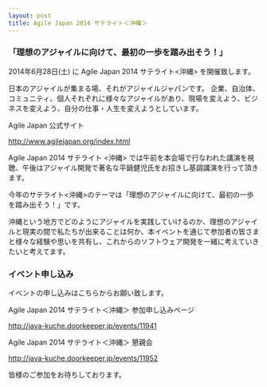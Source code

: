 ```yaml
---
layout: post
title: Agile Japan 2014 サテライト＜沖縄＞
---
```


### 「理想のアジャイルに向けて、最初の一歩を踏み出そう！」

2014年6月28日(土) に Agile Japan 2014 サテライト<沖縄> を開催致します。

日本のアジャイルが集まる場、それがアジャイルジャパンです。
企業、自治体、コミュニティ、個人それぞれに様々なアジャイルがあり、現場を変えよう、ビジネスを変えよう、自分の仕事・人生を変えようとしています。

Agile Japan 公式サイト

http://www.agilejapan.org/index.html

Agile Japan 2014 サテライト <沖縄> では午前を本会場で行なわれた講演を視聴、午後はアジャイル開発で著名な平鍋健児氏をお招きし基調講演を行って頂きます。

今年のサテライト<沖縄>のテーマは「理想のアジャイルに向けて、最初の一歩を踏み出そう！」です。

沖縄という地方でどのようにアジャイルを実践していけるのか、理想のアジャイルと現実の間で私たちが出来ることは何か、本イベントを通じて参加者の皆さまと様々な経験や思いを共有し、これからのソフトウェア開発を一緒に考えていきたいと考えてます。


### イベント申し込み

イベントの申し込みはこちらからお願い致します。

Agile Japan 2014 サテライト＜沖縄＞ 参加申し込みページ

http://java-kuche.doorkeeper.jp/events/11941

Agile Japan 2014 サテライト＜沖縄＞ 懇親会

http://java-kuche.doorkeeper.jp/events/11952

皆様のご参加をお待ちしております。
